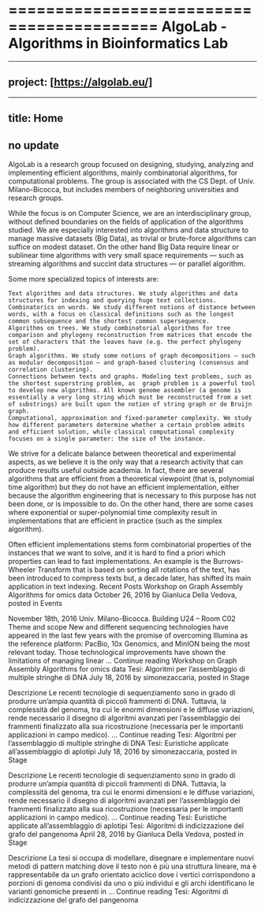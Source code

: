 
==========================================
AlgoLab - Algorithms in Bioinformatics Lab
==========================================



--- 
project: [https://algolab.eu/]
--- 

---
title: Home
---

## no update
AlgoLab is a research group focused on designing, studying, analyzing and implementing efficient algorithms, mainly combinatorial algorithms, for computational problems. The group is associated with the CS Dept. of Univ. Milano-Bicocca, but includes members of neighboring universities and research groups.

While the focus is on Computer Science, we are an interdisciplinary group, without defined boundaries on the fields of application of the algorithms studied. We are especially interested into algorithms and data structure to manage massive datasets (Big Data), as trivial or brute-force algorithms can suffice on modest dataset. On the other hand Big Data require linear or sublinear time algorithms with very small space requirements — such as streaming algorithms and succint data structures — or parallel algorithm.

Some more specialized topics of interests are:

    Text algorithms and data structures. We study algorithms and data structures for indexing and querying huge text collections.
    Combinatorics on words. We study different notions of distance between words, with a focus on classical definitions such as the longest common subsequence and the shortest common supersequence.
    Algorithms on trees. We study combinatorial algorithms for tree comparison and phylogeny reconstruction from matrices that encode the set of characters that the leaves have (e.g. the perfect phylogeny problem).
    Graph algorithms. We study some notions of graph decompositions — such as modular decomposition — and graph-based clustering (consensus and correlation clustering).
    Connections between texts and graphs. Modeling text problems, such as the shortest superstring problem, as  graph problem is a powerful tool to develop new algorithms. All known genome assembler (a genome is essentially a very long string which must be reconstructed from a set of substrings) are built upon the notion of string graph or de Bruijn graph.
    Computational, approximation and fixed-parameter complexity. We study how different parameters determine whether a certain problem admits and efficient solution, while classical computational complexity focuses on a single parameter: the size of the instance.

We strive for a delicate balance between theoretical and experimental aspects, as we believe it is the only way that a research activity that can produce results useful outside academia. In fact, there are several algorithms that are efficient from a theoretical viewpoint (that is, polynomial time algorithm) but they do not have an efficient implementation, either because the algorithm engineering that is necessary to this purpose has not been done, or is impossible to do. On the other hand, there are some cases where exponential or super-polynomial time complexity result in implementations that are efficient in practice (such as the simplex algorithm).

Often efficient implementations stems form combinatorial properties of the instances that we want to solve, and it is hard to find a priori which properties can lead to fast implementations. An example is the Burrows-Wheeler Transform that is based on sorting all rotations of the text, has been introduced to compress texts but, a decade later, has shifted its main application in text indexing.
Recent Posts
Workshop on Graph Assembly Algorithms for omics data
October 26, 2016 by Gianluca Della Vedova, posted in Events	

November 18th, 2016 Univ. Milano-Bicocca. Building U24 – Room C02 Theme and scope New and different sequencing technologies have appeared in the last few years with the promise of overcoming Illumina as the reference platform: PacBio, 10x Genomics, and MinION being the most relevant today. Those technological improvements have shown the limitations of managing linear … Continue reading Workshop on Graph Assembly Algorithms for omics data
Tesi: Algoritmi per l’assemblaggio di multiple stringhe di DNA
July 18, 2016 by simonezaccaria, posted in Stage	

Descrizione Le recenti tecnologie di sequenziamento sono in grado di produrre un’ampia quantità di piccoli frammenti di DNA. Tuttavia, la complessità del genoma, tra cui le enormi dimensioni e le diffuse variazioni, rende necessario il disegno di algoritmi avanzati per l’assemblaggio dei frammenti finalizzato alla sua ricostruzione (necessaria per le importanti applicazioni in campo medico). … Continue reading Tesi: Algoritmi per l’assemblaggio di multiple stringhe di DNA
Tesi: Euristiche applicate all’assemblaggio di aplotipi
July 18, 2016 by simonezaccaria, posted in Stage	

Descrizione Le recenti tecnologie di sequenziamento sono in grado di produrre un’ampia quantità di piccoli frammenti di DNA. Tuttavia, la complessità del genoma, tra cui le enormi dimensioni e le diffuse variazioni, rende necessario il disegno di algoritmi avanzati per l’assemblaggio dei frammenti finalizzato alla sua ricostruzione (necessaria per le importanti applicazioni in campo medico). … Continue reading Tesi: Euristiche applicate all’assemblaggio di aplotipi
Tesi: Algoritmi di indicizzazione del grafo del pangenoma
April 28, 2016 by Gianluca Della Vedova, posted in Stage	

Descrizione La tesi si occupa di modellare, disegnare e implementare nuovi metodi di pattern matching dove il testo non è più una struttura lineare, ma è rappresentabile da un grafo orientato aciclico dove i vertici corrispondono a porzioni di genoma condivisi da uno o più individui e gli archi identificano le varianti genomiche presenti in … Continue reading Tesi: Algoritmi di indicizzazione del grafo del pangenoma

